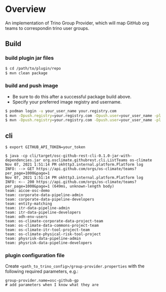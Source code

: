 # Overview

An implementation of Trino Group Provider, which will map GitHub org teams to correspondin trino user groups.

## Build

### build plugin jar files
```sh
$ cd /path/to/plugin/repo
$ mvn clean package
```

### build and push image
- Be sure to do this after a successful package build above.
- Specify your preferred image registry and username. 
```sh
$ podman login -u your_user_name your.registry.com 
$ mvn -Dpush.registry=your.registry.com -Dpush.user=your_user_name -pl plugin podman:build
$ mvn -Dpush.registry=your.registry.com -Dpush.user=your_user_name -pl plugin podman:push
```

## cli

```
$ export GITHUB_API_TOKEN=your_token

$ java -cp cli/target/osc-github-rest-cli-0.1.0-jar-with-dependencies.jar org.osclimate.githubrest.cli.ListTeams os-climate
Nov 07, 2021 1:51:14 PM okhttp3.internal.platform.Platform log
INFO: --> GET https://api.github.com/orgs/os-climate/teams?per_page=1000&page=1
Nov 07, 2021 1:51:14 PM okhttp3.internal.platform.Platform log
INFO: <-- 200 https://api.github.com/orgs/os-climate/teams?per_page=1000&page=1 (649ms, unknown-length body)
team: aicoe-osc-demo
team: corporate-data-pipeline-admin
team: corporate-data-pipeline-developers
team: entity-matching
team: itr-data-pipeline-admin
team: itr-data-pipeline-developers
team: odh-env-users
team: os-climate-corporate-data-project-team
team: os-climate-data-commons-project-team
team: os-climate-itr-tool-project-team
team: os-climate-physical-risk-tool-project
team: physrisk-data-pipeline-admin
team: physrisk-data-pipeline-developers
```

### plugin configuration file

Create `<path_to_trino_config>/group-provider.properties` with the following required parameters, e.g.:

```
group-provider.name=osc-github-gp
# add parameters when I know what they are
```

